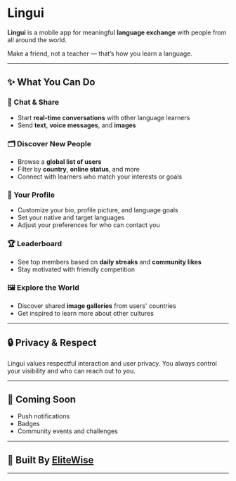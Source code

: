 # Lingui

**Lingui** is a mobile app for meaningful **language exchange** with people from all around the world.

Make a friend, not a teacher — that’s how you learn a language.

---

## ✨ What You Can Do

### 💬 Chat & Share
- Start **real-time conversations** with other language learners
- Send **text**, **voice messages**, and **images**

### 🗂 Discover New People
- Browse a **global list of users**
- Filter by **country**, **online status**, and more
- Connect with learners who match your interests or goals

### 👤 Your Profile
- Customize your bio, profile picture, and language goals
- Set your native and target languages
- Adjust your preferences for who can contact you

### 🏆 Leaderboard
- See top members based on **daily streaks** and **community likes**
- Stay motivated with friendly competition

### 🖼 Explore the World
- Discover shared **image galleries** from users' countries
- Get inspired to learn more about other cultures

---

## 🔒 Privacy & Respect

Lingui values respectful interaction and user privacy. You always control your visibility and who can reach out to you.

---

## 🚀 Coming Soon

- Push notifications
- Badges
- Community events and challenges

---

## 🎯 Built By [EliteWise](https://www.github.com/EliteWise)

---
